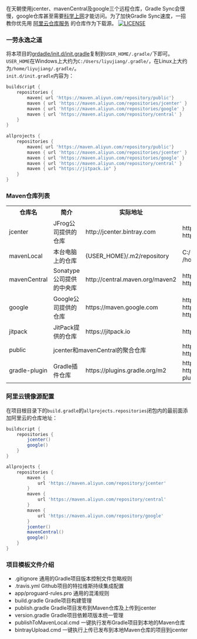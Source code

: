 
在天朝使用jcenter、mavenCentral及google三个远程仓库，Gradle Sync会很慢，google仓库甚至需要[科学上网](https://github.com/hugetiny/awesome-vpn)才能访问。为了加快Gradle Sync速度，一招教你优先用 [阿里云仓库服务](https://maven.aliyun.com/mvn/view) 的仓库作为下载源。
[![LICENSE](https://img.shields.io/badge/license-Anti%20996-blue.svg)](https://github.com/996icu/996.ICU/blob/master/LICENSE)

### 一劳永逸之道

将本项目的[grdadle/init.d/init.gradle](/gradle/init.d/init.gradle)复制到`USER_HOME/.gradle/`下即可。
`USER_HOME`在Windows上大约为`C:/Users/liyujiang/.gradle/`，在Linux上大约为`/home/liyujiang/.gradle/`。   
`init.d/init.gradle`内容为：
```gradle
buildscript {
    repositories {
        maven{ url 'https://maven.aliyun.com/repository/public'}
        maven { url 'https://maven.aliyun.com/repositories/jcenter' }
        maven { url 'https://maven.aliyun.com/repositories/google' }
        maven { url 'https://maven.aliyun.com/repository/central' }
    }
}
    
allprojects {
    repositories {
        maven{ url 'https://maven.aliyun.com/repository/public'}
        maven { url 'https://maven.aliyun.com/repositories/jcenter' }
        maven { url 'https://maven.aliyun.com/repositories/google' }
        maven { url 'https://maven.aliyun.com/repository/central' }
        maven { url "https://jitpack.io" }
    }
}
```

### Maven仓库列表
<table>
    <tr>
        <th>仓库名</th>
        <th> 简介</th>
        <th> 实际地址</th>
        <th> 使用地址</th>
    </tr>
    <tr>
        <td>jcenter</td>
        <td>JFrog公司提供的仓库</td>
        <td align="left">http://jcenter.bintray.com</td>
        <td align="left">https://maven.aliyun.com/repository/jcenter <br/> https://maven.aliyun.com/nexus/content/repositories/jcenter</td>
    </tr>
    <tr>
        <td>mavenLocal</td>
        <td>本台电脑上的仓库</td>
        <td align="left">{USER_HOME}/.m2/repository</td>
        <td align="left">C:/Users/liyujiang/.m2/repository (Windows) <br/> /home/liyujiang/.m2/repository (Linux)</td>
    </tr>
    <tr>
        <td>mavenCentral</td>
        <td>Sonatype公司提供的中央库</td>
        <td align="left">http://central.maven.org/maven2</td>
        <td align="left">https://maven.aliyun.com/repository/central <br/> https://maven.aliyun.com/nexus/content/repositories/central</td>
    </tr>
    <tr>
        <td>google</td>
        <td>Google公司提供的仓库</td>
        <td align="left">https://maven.google.com</td>
        <td align="left">https://maven.aliyun.com/repository/google <br/> https://maven.aliyun.com/nexus/content/repositories/google <br/> https://dl.google.com/dl/android/maven2</td>
    </tr>
    <tr>
        <td>jitpack</td>
        <td>JitPack提供的仓库</td>
        <td align="left">https://jitpack.io</td>
        <td align="left">https://jitpack.io</td>
    </tr>
    <tr>
        <td>public</td>
        <td align="left" colspan="2">jcenter和mavenCentral的聚合仓库</td>
        <td align="left">https://maven.aliyun.com/repository/public <br/> https://maven.aliyun.com/nexus/content/groups/public</td>
    </tr>
    <tr>
        <td>gradle-plugin</td>
        <td>Gradle插件仓库</td>
        <td align="left">https://plugins.gradle.org/m2</td>
        <td align="left"> https://maven.aliyun.com/repository/gradle-plugin <br/> https://maven.aliyun.com/nexus/content/repositories/gradle-plugin</td>
    </tr>
</table>

### 阿里云镜像源配置
在项目根目录下的`build.gradle`的`allprojects.repositories`闭包内的最前面添加阿里云的仓库地址：    
```groovy
buildscript {
    repositories {
        jcenter()
        google()
    }
}

allprojects {
    repositories {
        maven {
            url 'https://maven.aliyun.com/repository/jcenter'
        }
        maven {
            url 'https://maven.aliyun.com/repository/central'
        }
        maven {
            url 'https://maven.aliyun.com/repository/google'
        }
        jcenter()
        mavenCentral()
        google()
    }
}
```

### 项目模板文件介绍
- .gitignore  通用的Gradle项目版本控制文件忽略规则
- .travis.yml  Github项目的特拉维斯持续集成配置
- app/proguard-rules.pro  通用的混淆规则
- build.gradle Gradle项目构建管理
- publish.gradle Gradle项目发布到Maven仓库及上传到jcenter
- version.gradle Gradle项目依赖项版本统一管理
- publishToMavenLocal.cmd 一键执行发布Gradle项目到本地的Maven仓库
- bintrayUpload.cmd 一键执行上传已发布到本地Maven仓库的项目到jcenter
